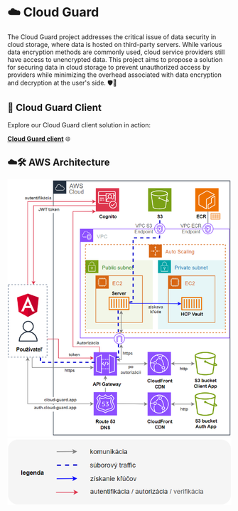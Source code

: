 # ☁️ Cloud Guard 

The Cloud Guard project addresses the critical issue of data security in cloud storage, where data is hosted on third-party servers. While various data encryption methods are commonly used, cloud service providers still have access to unencrypted data. This project aims to propose a solution for securing data in cloud storage to prevent unauthorized access by providers while minimizing the overhead associated with data encryption and decryption at the user's side. 🛡️💾

## 🚀 Cloud Guard Client

Explore our Cloud Guard client solution in action:

[**Cloud Guard client**](https://auth.cloud-guard.app/) 🌐 

## ☁️🛠️ AWS Architecture

![Architecture](https://github.com/Dmytro27Ind/images/blob/main/cloud-guard-aws.png)
![Legend](https://github.com/Dmytro27Ind/images/blob/main/cloud-guard-aws-legend.png)
